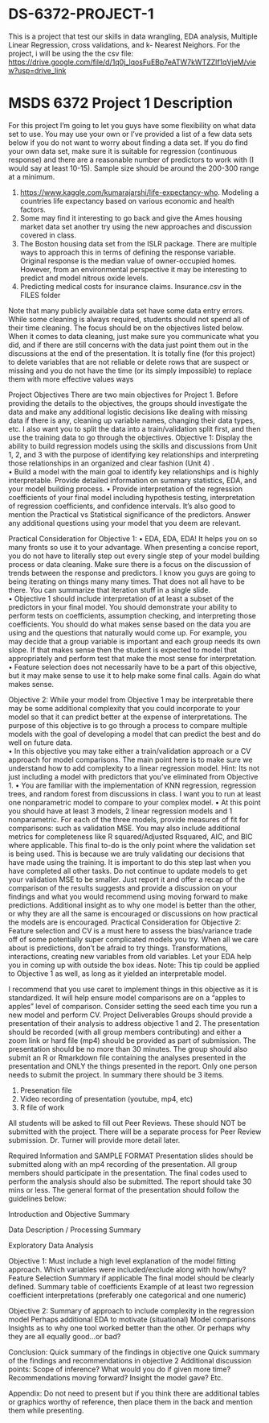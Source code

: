 # DS-6372-PROJECT-1

This is a project that test our skills in data wrangling, EDA analysis, Multiple Linear Regression, cross validations, and k- Nearest Neighors. For the project, i will be using the the csv file: https://drive.google.com/file/d/1q0j_lqosFuEBp7eATW7kWTZZlf1qVjeM/view?usp=drive_link

  # MSDS 6372 Project 1 Description
  
For this project I’m going to let you guys have some flexibility on what data set to use. You may use your own or I’ve provided a list of a few data sets below if you do not want to worry about finding a data set. If you do find your own data set, make sure it is suitable for regression (continuous response) and there are a reasonable number of predictors to work with (I would say at least 10-15). Sample size should be around the 200-300 range at a minimum. 
1.	https://www.kaggle.com/kumarajarshi/life-expectancy-who.   Modeling a countries life expectancy based on various economic and health factors. 
2.	Some may find it interesting to go back and give the Ames housing market data set another try using the new approaches and discussion covered in class.
3.	The Boston housing data set from the ISLR package.  There are multiple ways to approach this in terms of defining the response variable.  Original response is the median value of owner-occupied homes.  However, from an environmental perspective it may be interesting to predict and model nitrous oxide levels. 
4.	Predicting medical costs for insurance claims.  Insurance.csv in the FILES folder

Note that many publicly available data set have some data entry errors.  While some cleaning is always required, students should not spend all of their time cleaning.  The focus should be on the objectives listed below.  When it comes to data cleaning, just make sure you communicate what you did, and if there are still concerns with the data just point them out in the discussions at the end of the presentation.  It is totally fine (for this project) to delete variables that are not reliable or delete rows that are suspect or missing and you do not have the time (or its simply impossible) to replace them with more effective values ways

Project Objectives 
There are two main objectives for Project 1.  Before providing the details to the objectives, the groups should investigate the data and make any additional logistic decisions like dealing with missing data if there is any, cleaning up variable names, changing their data types, etc.  I also want you to split the data into a train/validation split first, and then use the training data to go through the objectives.
Objective 1: Display the ability to build regression models using the skills and discussions from Unit 1, 2, and 3 with the purpose of identifying key relationships and interpreting those relationships in an organized and clear fashion (Unit 4)  .   
•	Build a model with the main goal to identify key relationships and is highly interpretable.  Provide detailed information on summary statistics, EDA, and your model building process. 
•	Provide interpretation of the regression coefficients of your final model including hypothesis testing, interpretation of regression coefficients, and confidence intervals. It’s also good to mention the Practical vs Statistical significance of the predictors.  Answer any additional questions using your model that you deem are relevant.

Practical Consideration for Objective 1:
•	EDA, EDA, EDA!  It helps you on so many fronts so use it to your advantage.  When presenting a concise report, you do not have to literally step out every single step of your model building process or data cleaning.  Make sure there is a focus on the discussion of trends between the response and predictors.  I know you guys are going to being iterating on things many many times.  That does not all have to be there.  You can summarize that iteration stuff in a single slide.  
•	Objective 1 should include interpretation of at least a subset of the predictors in your final model.  You should demonstrate your ability to perform tests on coefficients, assumption checking, and interpreting those coefficients.  You should do what makes sense based on the data you are using and the questions that naturally would come up.  For example, you may decide that a group variable is important and each group needs its own slope.  If that makes sense then the student is expected to model that appropriately and perform test that make the most sense for interpretation. 
•	Feature selection does not necessarily have to be a part of this objective, but it may make sense to use it to help make some final calls.  Again do what makes sense.  

Objective 2:  While your model from Objective 1 may be interpretable there may be some additional complexity that you could incorporate to your model so that it can predict better at the expense of interpretations.  The purpose of this objective is to go through a process to compare multiple models with the goal of developing a model that can predict the best and do well on future data.  
•	In this objective you may take either a train/validation approach or a CV approach for model comparisons.  The main point here is to make sure we understand how to add complexity to a linear regression model.   Hint:  Its not just including a model with predictors that you’ve eliminated from Objective 1.
•	You are familiar with the implementation of KNN regression, regression trees, and random forest from discussions in class. I want you to run at least one nonparametric model to compare to your complex model.
•	At this point you should have at least 3 models, 2 linear regression models and 1 nonparametric.  For each of the three models, provide measures of fit for comparisons:  such as validation MSE.  You may also include additional metrics for completeness like R squared/Adjusted Rsquared, AIC, and BIC where applicable.  This final to-do is the only point where the validation set is being used.  This is because we are truly validating our decisions that have made using the training.   It is important to do this step last when you have completed all other tasks.  Do not continue to update models to get your validation MSE to be smaller.  Just report it and offer a recap of the comparison of the results suggests and provide a discussion on your findings and what you would recommend using moving forward to make predictions.  Additional insight as to why one model is better than the other, or why they are all the same is encouraged or discussions on how practical the models are is encouraged.
Practical Consideration for Objective 2:
Feature selection and CV is a must here to assess the bias/variance trade off of some potentially super complicated models you try.  When all we care about is predictions, don’t be afraid to try things.  Transformations, interactions, creating new variables from old variables.  Let your EDA help you in coming up with outside the box ideas.  Note:  This tip could be applied to Objective 1 as well, as long as it yielded an interpretable model.

I recommend that you use caret to implement things in this objective as it is standardized.  It will help ensure model comparisons are on a “apples to apples” level of comparison.  Consider setting the seed each time you run a new model and perform CV. 
Project Deliverables
Groups should provide a presentation of their analysis to address objective 1 and 2.  The presentation should be recorded (with all group members contributing) and either a zoom link or hard file (mp4) should be provided as part of submission.  The presentation should be no more than 30 minutes.
The group should also submit an R or Rmarkdown file containing the analyses presented in the presentation and ONLY the things presented in the report.
Only one person needs to submit the project.  In summary there should be 3 items.
1.	Presenation file
2.	Video recording of presentation (youtube, mp4, etc)
3.	R file of work 

All students will be asked to fill out Peer Reviews.  These should NOT be submitted with the project.  There will be a separate process for Peer Review submission.  Dr. Turner will provide more detail later.

Required Information and SAMPLE FORMAT
Presentation slides should be submitted along with an mp4 recording of the presentation.  All group members should participate in the presentation.  The final codes used to perform the analysis should also be submitted.  The report should take 30 mins or less.  The general format of the presentation should follow the guidelines below:

Introduction and Objective Summary 

Data Description / Processing Summary  

Exploratory Data Analysis 

Objective 1:   Must include a high level explanation of the model fitting approach.
                         Which variables were included/exclude along with how/why? 
                         Feature Selection Summary if applicable
                         The final model should be clearly defined.
                         Summary table of coefficients
                         Example of at least two regression coefficient interpretations (preferably one        categorical and one numeric)

Objective 2:   Summary of approach to include complexity in the regression model
                        Perhaps additional EDA to motivate (situational)
                        Model comparisons
                        Insights as to why one tool worked better than the other. Or perhaps why they are all equally good…or bad?
              
Conclusion:   Quick summary of the findings in objective one
                        Quick summary of the findings and recommendations in objective 2
           Additional discussion points:  Scope of inference?  What would you do if given more time? Recommendations moving forward? Insight the model gave? Etc.  

Appendix:  Do not need to present but if you think there are additional tables or graphics worthy of reference, then place them in the back and mention them while presenting.

